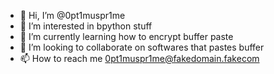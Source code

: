 - 👋 Hi, I’m @0pt1muspr1me
- 👀 I’m interested in bpython stuff
- 🌱 I’m currently learning how to encrypt buffer paste
- 💞️ I’m looking to collaborate on softwares that pastes buffer
- 📫 How to reach me 0pt1muspr1me@fakedomain.fakecom


<!---
0pt1muspr1me/0pt1muspr1me is a ✨ special ✨ repository because its `README.md` (this file) appears on your GitHub profile.
You can click the Preview link to take a look at your changes.
--->
